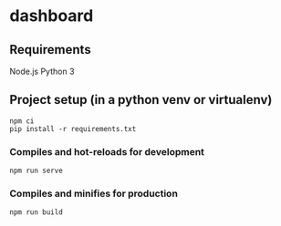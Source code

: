 # dashboard

## Requirements
Node.js
Python 3

## Project setup (in a python venv or virtualenv)
```
npm ci
pip install -r requirements.txt
```

### Compiles and hot-reloads for development
```
npm run serve
```

### Compiles and minifies for production
```
npm run build
```
